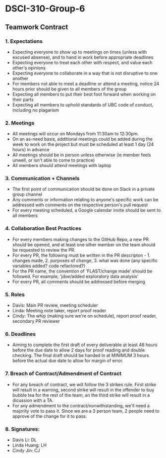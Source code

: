 # DSCI-310-Group-6

## Teamwork Contract

### 1. Expectations
* Expecting everyone to show up to meetings on times (unless with excused absense), and to hand in work before appropriate deadlines
* Expecting everyone to treat each other with respect, and value each other's opinions
* Expecting everyone to collaborate in a way that is not disruptive to one another 
* For members not able to meet a deadline or attend a meeting, notice 24 hours prior should be given to all members of the group
* Expecting all members to put their best foot forward when working on their parts
* Expecting all members to uphold standards of UBC code of conduct, including no plagarism

### 2. Meetings
* All meetings will occur on Mondays from 11:30am to 12:30pm.
* On an as-need basis, additional meetings could be added during the week to work on the project but must be scheduled at least 1 day (24 hours) in advance
* All meetings should be in person unless otherwise (ie member feels unwell, or isn't able to come to practice)
* All members should attend meetings with laptop

### 3. Communication + Channels
* The first point of communication should be done on Slack in a private group channel
* Any comments or information relating to anyone's specific work can be addressed with comments on the respective person's pull request
* For every meeting scheduled, a Google calendar invite should be sent to all members

### 4. Collaboration Best Practices
* For every members making changes to the GitHub Repo, a new PR should be opened, and at least one other member on the team should be requested to review the PR.
* For every PR, the following must be written in the PR descripton - 1. changes made, 2. purposes of change, 3. what was done (any specific variables added? code refactored?)
* For the PR name, the convention of 'FLAST/change made' should be followed. For example, 'jdoe/added exploratory data analysis'
* For every PR, all comments should be addressed before merging

### 5. Roles
* Davis: Main PR review, meeting scheduler 
* Linda: Meeting note taker, report proof reader
* Cindy: The whip (making sure we're on schedule), report proof reader, secondary PR reviewer

### 6. Deadlines
* Aiming to complete the first draft of every deliverable at least 48 hours before the due date to allow 2 days for proof reading and double checking. The final draft should be handed in at MINIMUM 3 hours before the actual due date to allow for margin of error. 

### 7. Breach of Contract/Admendment of Contract
* For any breach of contract, we will follow the 3 strikes rule. First strike will result in a warning, second strike will result in the offender to buy bubble tea for the rest of the team, an the third strike will result in a dicussion with a TA. 
* For any admendment to the contract/nonwithstanding, we'll need a majority vote to pass it. Since we are a 3 person team, 2 people need to approve of the change for it to pass. 

### 8. Signatures:
* Davis Li: DL
* Linda Huang: LH
* Cindy Jin: CJ


